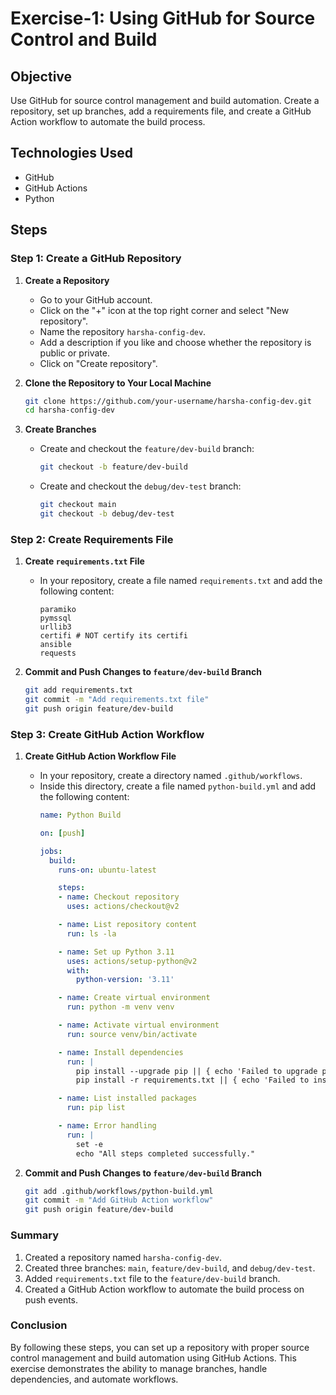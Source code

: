 # Exercise-1: Using GitHub for Source Control and Build

## Objective
Use GitHub for source control management and build automation. Create a repository, set up branches, add a requirements file, and create a GitHub Action workflow to automate the build process.

## Technologies Used
- GitHub
- GitHub Actions
- Python

## Steps

### Step 1: Create a GitHub Repository

1. **Create a Repository**
   - Go to your GitHub account.
   - Click on the "+" icon at the top right corner and select "New repository".
   - Name the repository `harsha-config-dev`.
   - Add a description if you like and choose whether the repository is public or private.
   - Click on "Create repository".

2. **Clone the Repository to Your Local Machine**
   ```sh
   git clone https://github.com/your-username/harsha-config-dev.git
   cd harsha-config-dev
   ```

3. **Create Branches**
   - Create and checkout the `feature/dev-build` branch:
     ```sh
     git checkout -b feature/dev-build
     ```
   - Create and checkout the `debug/dev-test` branch:
     ```sh
     git checkout main
     git checkout -b debug/dev-test
     ```

### Step 2: Create Requirements File

1. **Create `requirements.txt` File**
   - In your repository, create a file named `requirements.txt` and add the following content:
     ```plaintext
     paramiko
     pymssql
     urllib3
     certifi # NOT certify its certifi
     ansible
     requests
     ```

2. **Commit and Push Changes to `feature/dev-build` Branch**
   ```sh
   git add requirements.txt
   git commit -m "Add requirements.txt file"
   git push origin feature/dev-build
   ```

### Step 3: Create GitHub Action Workflow

1. **Create GitHub Action Workflow File**
   - In your repository, create a directory named `.github/workflows`.
   - Inside this directory, create a file named `python-build.yml` and add the following content:
     ````yaml name=.github/workflows/python-build.yml
     name: Python Build

     on: [push]

     jobs:
       build:
         runs-on: ubuntu-latest

         steps:
         - name: Checkout repository
           uses: actions/checkout@v2

         - name: List repository content
           run: ls -la

         - name: Set up Python 3.11
           uses: actions/setup-python@v2
           with:
             python-version: '3.11'

         - name: Create virtual environment
           run: python -m venv venv

         - name: Activate virtual environment
           run: source venv/bin/activate

         - name: Install dependencies
           run: |
             pip install --upgrade pip || { echo 'Failed to upgrade pip'; exit 1; }
             pip install -r requirements.txt || { echo 'Failed to install dependencies from requirements.txt'; exit 1; }

         - name: List installed packages
           run: pip list

         - name: Error handling
           run: |
             set -e
             echo "All steps completed successfully."
     ````

2. **Commit and Push Changes to `feature/dev-build` Branch**
   ```sh
   git add .github/workflows/python-build.yml
   git commit -m "Add GitHub Action workflow"
   git push origin feature/dev-build
   ```

### Summary

1. Created a repository named `harsha-config-dev`.
2. Created three branches: `main`, `feature/dev-build`, and `debug/dev-test`.
3. Added `requirements.txt` file to the `feature/dev-build` branch.
4. Created a GitHub Action workflow to automate the build process on push events.

### Conclusion

By following these steps, you can set up a repository with proper source control management and build automation using GitHub Actions. This exercise demonstrates the ability to manage branches, handle dependencies, and automate workflows.